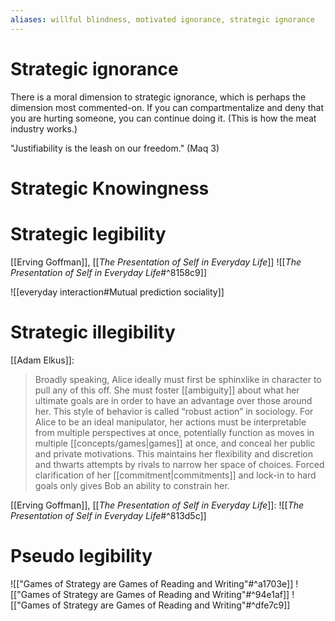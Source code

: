 ```yaml
---
aliases: willful blindness, motivated ignorance, strategic ignorance
---
```


# Strategic ignorance

There is a moral dimension to strategic ignorance, which is perhaps the dimension most commented-on. If you can compartmentalize and deny that you are hurting someone, you can continue doing it. (This is how the meat industry works.)

"Justifiability is the leash on our freedom." (Maq 3)

# Strategic Knowingness

# Strategic legibility
[[Erving Goffman]], [[_The Presentation of Self in Everyday Life_]]
![[_The Presentation of Self in Everyday Life_#^8158c9]]

![[everyday interaction#Mutual prediction sociality]]
# Strategic illegibility
[[Adam Elkus]]:
> Broadly speaking, Alice ideally must first be sphinxlike in character to pull any of this off. She must foster [[ambiguity]] about what her ultimate goals are in order to have an advantage over those around her. This style of behavior is called “robust action” in sociology. For Alice to be an ideal manipulator, her actions must be interpretable from multiple perspectives at once, potentially function as moves in multiple [[concepts/games|games]] at once, and conceal her public and private motivations. This maintains her flexibility and discretion and thwarts attempts by rivals to narrow her space of choices. Forced clarification of her [[commitment|commitments]] and lock-in to hard goals only gives Bob an ability to constrain her.

[[Erving Goffman]], [[_The Presentation of Self in Everyday Life_]]:
![[_The Presentation of Self in Everyday Life_#^813d5c]]

# Pseudo legibility

![["Games of Strategy are Games of Reading and Writing"#^a1703e]]
![["Games of Strategy are Games of Reading and Writing"#^94e1af]]
![["Games of Strategy are Games of Reading and Writing"#^dfe7c9]]